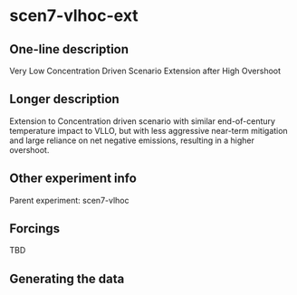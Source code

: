 <!--- This file contains a number of sections -->
<!--- They are bounded by comments like this -->
<!--- Do not edit these sections by hand -->
<!--- Start title -->
# scen7-vlhoc-ext
<!--- End title -->

## One-line description

<!--- Start one-line-description -->
Very Low Concentration Driven Scenario Extension after High Overshoot
<!--- End one-line-description -->

## Longer description

<!--- Start longer-description -->
Extension to Concentration driven scenario with similar end-of-century temperature impact to VLLO, but with less aggressive near-term mitigation and large reliance on net negative emissions, resulting in a higher overshoot.
<!--- End longer-description -->

## Other experiment info

<!--- Start other-experiment-info -->
Parent experiment: scen7-vlhoc
<!--- End other-experiment-info -->

## Forcings

<!--- Start forcings -->
TBD
<!--- End forcings -->

## Generating the data

<!--- TODO: auto-generate this -->
